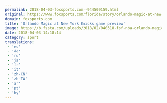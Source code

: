 ```yaml
---
permalink: 2018-04-03-foxsports.com--944509159.html
original: https://www.foxsports.com/florida/story/orlando-magic-at-new-york-knicks-preview-tuesday-april-3-040318
domain: foxsports.com
title: 'Orlando Magic at New York Knicks game preview'
image: https://b.fssta.com/uploads/2018/02/040318-fsf-nba-orlando-magic-new-york-knicks-preview-pi.vresize.1200.630.high.35.png
date: 2018-04-03 14:18:14
category: sport
translations: 
 - 'es'
 - 'de'
 - 'ru'
 - 'ja'
 - 'fr'
 - 'it'
 - 'zh-CN'
 - 'zh-TW'
 - 'ar'
 - 'pt'
 - 'hy'
---
```


